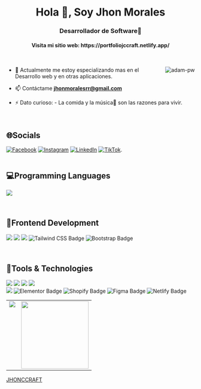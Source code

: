<h1 align="center">Hola 👋, Soy Jhon Morales</h1>
<h3 align="center">Desarrollador de Software🌟</h3>
<h4 align="center">Visita mi sitio web: https://portfoliojccraft.netlify.app/</h4>

<br>

<p><img align="right" src="https://github.com/Adam-pw/Adam-pw/blob/main/animation_500_kxa883sd.gif" alt="adam-pw"/></p>


- 🌱 Actualmente me estoy especializando mas en el Desarrollo web y en otras aplicaciones.

- 📫 Contáctame **jhonmoralesrr@gmail.com**

- ⚡ Dato curioso: - La comida y la música🎵 son las razones para vivir.

<br>

## 🌐Socials
[![Facebook](https://img.shields.io/badge/Facebook-%231877F2.svg?logo=Facebook&logoColor=white)](https://www.facebook.com/profile.php?id=100088029764004) [![Instagram](https://img.shields.io/badge/Instagram-%23E4405F.svg?logo=Instagram&logoColor=white)](https://www.instagram.com/roberthjhn/) [![LinkedIn](https://img.shields.io/badge/LinkedIn-%230077B5.svg?logo=linkedin&logoColor=white)](https://www.linkedin.com/in/jhon-morales-3a18a9327/) [![TikTok](https://img.shields.io/badge/TikTok-%23000000.svg?logo=TikTok&logoColor=white)](https://www.tiktok.com/@jjcrft?_t=ZM-8ubrtaN0cY2&_r=1).
<br>
<br>
## 💻Programming Languages
<p>
  <img src="https://img.shields.io/badge/JavaScript-F7DF1E?style=for-the-badge&logo=javascript&logoColor=black">
</p>
<br>

## 🐛Frontend Development
<p>
  <img src="https://img.shields.io/badge/HTML5-E34F26?style=for-the-badge&logo=html5&logoColor=white">
  <img src="https://img.shields.io/badge/CSS3-1572B6?style=for-the-badge&logo=css3&logoColor=white">
  <img src="https://img.shields.io/badge/React-20232A?style=for-the-badge&logo=react&logoColor=61DAFB">
  <img src="https://img.shields.io/badge/TailwindCSS-06B6D4?style=for-the-badge&logo=tailwindcss&logoColor=white" alt="Tailwind CSS Badge">
  <img src="https://img.shields.io/badge/Bootstrap-7952B3?style=for-the-badge&logo=bootstrap&logoColor=white" alt="Bootstrap Badge">
</p>


<br>

## 🚀Tools & Technologies 
<p>
  <img src="https://img.shields.io/badge/Git-F05032?style=for-the-badge&logo=git&logoColor=white">
  <img src="https://img.shields.io/badge/GitHub-100000?style=for-the-badge&logo=github&logoColor=white">
  <img src="https://img.shields.io/badge/Notion-FDFDFD?style=for-the-badge&logo=notion&logoColor=black">
  <img src="https://img.shields.io/badge/Vercel-000000?style=for-the-badge&logo=vercel&logoColor=white">
  <br>
  <img src="https://img.shields.io/badge/wordpress-2596BE?style=for-the-badge&logo=wordpress&logoColor=white">
  <img src="https://img.shields.io/badge/Elementor-92003B?style=for-the-badge&logo=elementor&logoColor=white" alt="Elementor Badge">
  <img src="https://img.shields.io/badge/Shopify-96BF48?style=for-the-badge&logo=shopify&logoColor=white" alt="Shopify Badge">
  <img src="https://img.shields.io/badge/Figma-28105A?style=for-the-badge&logo=figma&logoColor=white" alt="Figma Badge">
  <img src="https://img.shields.io/badge/Netlify-00C7B7?style=for-the-badge&logo=netlify&logoColor=white" alt="Netlify Badge">

</p>

<table>
  <tr>
    <td valign="top"><img src="https://github-readme-stats.vercel.app/api/top-langs/?username=JHONCCRAFT&theme=radical&card_width=450em)](https://github.com/JHONCCRAFT/JHONCCRAFT/github-readme-stats"/></td>
    <td valign="top"><img height="180em" src="https://github-readme-stats.vercel.app/api?username=JHONCCRAFT&show_icons=true&hide_border=true&&count_private=true&include_all_commits=true&theme=radical&hide_stars=false" /></td>
  </tr>
</table>

[JHONCCRAFT](https://github.com/JHONCCRAFT)
